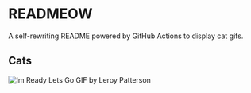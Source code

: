 # READMEOW

A self-rewriting README powered by GitHub Actions to display cat gifs.

## Cats

![Im Ready Lets Go GIF by Leroy Patterson](https://media1.giphy.com/media/CjmvTCZf2U3p09Cn0h/200.gif?cid=9acd02dae20ryk8u295610xlbvjdf8rnkv91ytjat4c0721r&ep=v1_gifs_search&rid=200.gif&ct=g)
